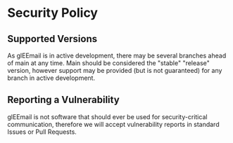 # Security Policy

## Supported Versions

As glEEmail is in active development, there may be several branches ahead of main at any time. Main should be considered the "stable" "release" version, however support may be provided (but is not guaranteed) for any branch in active development.

## Reporting a Vulnerability

glEEmail is not software that should ever be used for security-critical communication, therefore we will accept vulnerability reports in standard Issues or Pull Requests.
